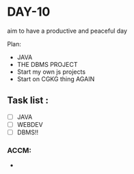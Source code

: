 # DAY-10
aim to have a productive and peaceful day
<br>

Plan: 
 - JAVA
 - THE DBMS PROJECT
 - Start my own js projects
 - Start on CGKG thing AGAIN

## Task list :
- [ ] JAVA 
- [ ] WEBDEV 
- [ ] DBMS!!

### ACCM: 
-  